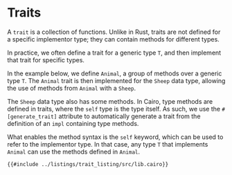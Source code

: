 # Traits

A `trait` is a collection of functions. Unlike in Rust, traits are not defined for a specific implementor type; they can contain methods for different types.

In practice, we often define a trait for a generic type `T`, and then implement that trait for specific types.

In the example below, we define `Animal`, a group of methods over a generic type `T`. The `Animal` trait is then implemented for the `Sheep` data type, allowing the use of methods from `Animal` with a `Sheep`.

The `Sheep` data type also has some methods. In Cairo, type methods are defined in traits, where the `self` type is the type itself. As such, we use the `#[generate_trait]` attribute to automatically generate a trait from the definition of an `impl` containing type methods.

What enables the method syntax is the `self` keyword, which can be used to refer to the implementor type. In that case, any type `T` that implements `Animal` can use the methods defined in `Animal`.

```cairo,editable
{{#include ../listings/trait_listing/src/lib.cairo}}
```
